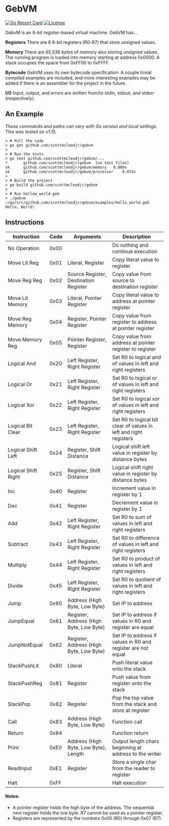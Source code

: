 # GebVM

[![Go Report Card](https://goreportcard.com/badge/github.com/scottmcleodjr/gebvm)](https://goreportcard.com/report/github.com/scottmcleodjr/gebvm)
[![License](https://img.shields.io/badge/License-BSD_2--Clause-blue.svg)](LICENSE)

GebvM is an 8-bit register-based virtual machine.  GebVM has...

**Registers** There are 8 8-bit registers (R0-R7) that store unsigned values.

**Memory** There are 65,536 bytes of memory also storing unsigned values.  The running program is loaded into memory starting at address 0x0000.  A stack occupies the space from 0xFF00 to 0xFFFF.

**Bytecode** GebVM uses its own bytecode specification.  A couple trivial compiled examples are included, and more interesting examples may be added if there is an assembler for the project in the future.

**I/O** Input, output, and errors are written from/to stdin, stdout, and stderr (respectively).

## An Example

_These commands and paths can vary with Go version and local settings.  This was tested on v1.15._
```
> # Pull the code
> go get github.com/scottmcleodjr/gebvm
>
> # Run the tests
> go test github.com/scottmcleodjr/gebvm/...
?   	github.com/scottmcleodjr/gebvm	[no test files]
ok  	github.com/scottmcleodjr/gebvm/memory	0.009s
ok  	github.com/scottmcleodjr/gebvm/processor	0.033s
>
> # Build the project
> go build github.com/scottmcleodjr/gebvm
>
> # Run hellow_world.geb
> ./gebvm ~/go/src/github.com/scottmcleodjr/gebvm/examples/hello_world.geb
Hello, World!
```

## Instructions

| Instruction         | Code | Arguments                               | Description                                                       |
|---------------------|------|-----------------------------------------|-------------------------------------------------------------------|
| No Operation        | 0x00 |                                         | Do nothing and continue execution                                 |
| Move Lit Reg        | 0x01 | Literal, Register                       | Copy literal value to register                                    |
| Move Reg Reg        | 0x02 | Source Register, Destination Register   | Copy value from source to destination register                    |
| Move Lit Memory     | 0x03 | Literal, Pointer Register               | Copy literal value to address at pointer register                 |
| Move Reg Memory     | 0x04 | Register, Pointer Register              | Copy value from register to address at pointer register           |
| Move Memory Reg     | 0x05 | Pointer Register, Register              | Copy value from address at pointer register to register           |
| Logical And         | 0x20 | Left Register, Right Register           | Set R0 to logical and of values in left and right registers       |
| Logical Or          | 0x21 | Left Register, Right Register           | Set R0 to logical or of values in left and right registers        |
| Logical Xor         | 0x22 | Left Register, Right Register           | Set R0 to logical xor of values in left and right registers       |
| Logical Bit Clear   | 0x23 | Left Register, Right Register           | Set R0 to logical bit clear of values in left and right registers |
| Logical Shift Left  | 0x24 | Register, Shift Distance                | Logical shift left value in register by distance bytes            |
| Logical Shift Right | 0x25 | Register, Shift Distance                | Logical shift right value in register by distance bytes           |
| Inc                 | 0x40 | Register                                | Increment value in register by 1                                  |
| Dec                 | 0x41 | Register                                | Decrement value in register by 1                                  |
| Add                 | 0x42 | Left Register, Right Register           | Set R0 to sum of values in left and right registers               |
| Subtract            | 0x43 | Left Register, Right Register           | Set R0 to difference of values in left and right registers        |
| Multiply            | 0x44 | Left Register, Right Register           | Set R0 to product of values in left and right registers           |
| Divide              | 0x45 | Left Register, Right Register           | Set R0 to quotient of values in left and right registers          |
| Jump                | 0x60 | Address (High Byte, Low Byte)           | Set IP to address                                                 |
| JumpEqual           | 0x61 | Register, Address (High Byte, Low Byte) | Set IP to address if values in R0 and register are equal          |
| JumpNotEqual        | 0x62 | Register, Address (High Byte, Low Byte) | Set IP to address if values in R0 and register are not equal      |
| StackPushLit        | 0x80 | Literal                                 | Push literal value onto the stack                                 |
| StackPushReg        | 0x81 | Register                                | Push value from register onto the stack                           |
| StackPop            | 0x82 | Register                                | Pop the top value from the stack and store at register            |
| Call                | 0x83 | Address (High Byte, Low Byte)           | Function call                                                     |
| Return              | 0x84 |                                         | Function return                                                   |
| Print               | 0xE0 | Address (High Byte, Low Byte), Length   | Output length chars beginning at address to the writer            |
| ReadInput           | 0xE1 | Register                                | Store a single char from the reader to register                   |
| Halt                | 0xFF |                                         | Halt execution                                                    |

#### Notes:
- A pointer register holds the high byte of the address.  The sequential next register holds the low byte.  R7 cannot be used as a pointer register.
- Registers are represented by the numbers 0x00 (R0) through 0x07 (R7).
